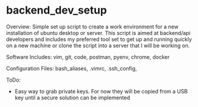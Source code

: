 # backend_dev_setup
Overview:
Simple set up script to create a work environment for a new installation of ubuntu desktop or server.  This script is aimed at backend/api developers and includes my preferred tool set to get up and running quickly on a new machine or clone the script into a server that I will be working on.

Software Includes:
vim, git, code, postman, pyenv, chrome, docker

Configuration Files:
bash_aliases, .vimrc, .ssh_config,


ToDo: 
- Easy way to grab private keys. For now they will be copied from a USB key until a secure solution can be implemented

